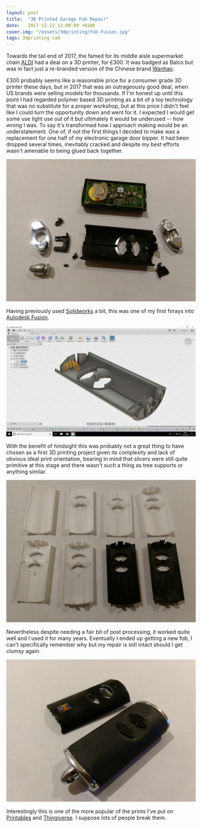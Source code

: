 ```yaml
---
layout: post
title:  "3D Printed Garage Fob Repair"
date:   2017-12-22 12:00:00 +0100
cover-img: "/assets/3dprinting/fob-fusion.jpg"
tags: 3dprinting cad
---
```

Towards the tail end of 2017, the famed for its middle aisle supermarket chain [ALDI](https://www.aldi.co.uk) had a deal on a 3D printer, for £300. It was badged as Balco but was in fact just a re-branded version of the Chinese brand [Wanhao](https://wanhao.store/).

£300 probably seems like a reasonable price for a consumer grade 3D printer these days, but in 2017 that was an outrageously good deal, when US brands were selling models for thousands. If I'm honest up until this point I had regarded polymer based 3D printing as a bit of a toy technology that was no substitute for a proper workshop, but at this price I didn't feel like I could turn the opportunity down and went for it. I expected I would get some use light use out of it but ultimately it would be underused -- how wrong I was. To say it's transformed how I approach making would be an understatement. One of, if not the first things I decided to make was a replacement for one half of my electronic garage door bipper. It had been dropped several times, inevitably cracked and despite my best efforts wasn't amenable to being glued back together.

![Broken Fob](/assets/3dprinting/broken-fob.jpg)

Having previously used [Solidworks](https://www.solidworks.com/) a bit, this was one of my first forays into [Autodesk Fusion](https://www.autodesk.com/uk/products/fusion-360).

![Fob Design](/assets/3dprinting/fob-fusion.jpg)

With the benefit of hindsight this was probably not a great thing to have chosen as a first 3D printing project given its complexity and lack of obvious ideal print orientation, bearing in mind that slicers were still quite primitive at this stage and there wasn't such a thing as tree supports or anything similar.

![Fob Prototypes](/assets/3dprinting/fob-prototypes.jpg)

Nevertheless despite needing a fair bit of post processing, it worked quite well and I used it for many years. Eventually I ended up getting a new fob, I can't specifically remember why but my repair is still intact should I get clumsy again.

![Fob](/assets/3dprinting/fob.jpg)

Interestingly this is one of the more popular of the prints I've put on [Printables](https://www.printables.com/model/156681-hormann-hse2-868-bs-repair) and [Thingiverse](https://www.thingiverse.com/thing:2727835). I suppose lots of people break them.

